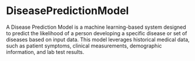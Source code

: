 # DiseasePredictionModel
A Disease Prediction Model is a machine learning-based system designed to predict the likelihood of a person developing a specific disease or set of diseases based on input data. This model leverages historical medical data, such as patient symptoms, clinical measurements, demographic information, and lab test results.
